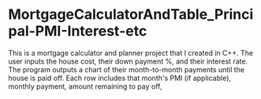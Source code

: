 # MortgageCalculatorAndTable_Principal-PMI-Interest-etc

This is a mortgage calculator and planner project that I created in C++. 
The user inputs the house cost, their down payment %, and their interest rate.
The program outputs a chart of their month-to-month payments until the house is paid off. 
Each row includes that month's PMI (if applicable), monthly payment, amount remaining to pay off, 
